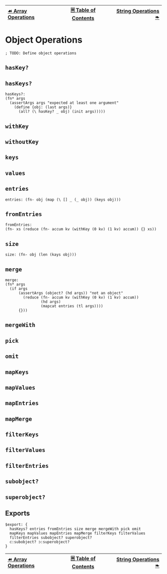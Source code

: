[☙ Array Operations][prev] | [🗏 Table of Contents][toc] | [String Operations ❧][next]
:---|:---:|---:

# Object Operations

    ; TODO: Define object operations

## `hasKey?`

## `hasKeys?`

    hasKeys?:
    (fn* args
      (assertArgs args "expected at least one argument"
        (define {obj: (last args)}
          (all? (\ hasKey? _ obj) (init args)))))

## `withKey`

## `withoutKey`

## `keys`

## `values`

## `entries`

    entries: (fn- obj (map (\ [] _ (_ obj)) (keys obj)))

## `fromEntries`

    fromEntries:
    (fn- xs (reduce (fn- accum kv (withKey (0 kv) (1 kv) accum)) {} xs))

## `size`

    size: (fn- obj (len (kays obj)))

## `merge`

    merge:
    (fn* args
      (if args
          (assertArgs (object? (hd args)) "not an object"
            (reduce (fn- accum kv (withKey (0 kv) (1 kv) accum))
                    (hd args)
                    (mapcat entries (tl args))))
          {}))

## `mergeWith`

## `pick`

## `omit`

## `mapKeys`

## `mapValues`

## `mapEntries`

## `mapMerge`

## `filterKeys`

## `filterValues`

## `filterEntries`

## `subobject?`

## `superobject?`

## Exports

    $export: {
      hasKeys? entries fromEntries size merge mergeWith pick omit
      mapKeys mapValues mapEntries mapMerge filterKeys filterValues
      filterEntries subobject? superobject?
      ⪽:subobject? ⪾:superobject?
    }

[☙ Array Operations][prev] | [🗏 Table of Contents][toc] | [String Operations ❧][next]
:---|:---:|---:

[toc]: jaspr.jaspr.md
[prev]: arrays.jaspr.md
[next]: strings.jaspr.md
